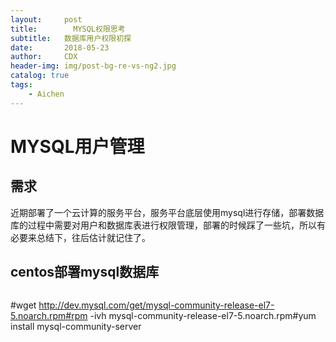 ```yaml
---
layout:     post
title:        MYSQL权限思考
subtitle:   数据库用户权限初探   
date:       2018-05-23
author:     CDX
header-img: img/post-bg-re-vs-ng2.jpg
catalog: true
tags:
    - Aichen
---
```

# MYSQL用户管理
## 需求
近期部署了一个云计算的服务平台，服务平台底层使用mysql进行存储，部署数据库的过程中需要对用户和数据库表进行权限管理，部署的时候踩了一些坑，所以有必要来总结下，往后估计就记住了。
## centos部署mysql数据库
```
```
#wget http://dev.mysql.com/get/mysql-community-release-el7-5.noarch.rpm#rpm -ivh mysql-community-release-el7-5.noarch.rpm#yum install mysql-community-server
```
```